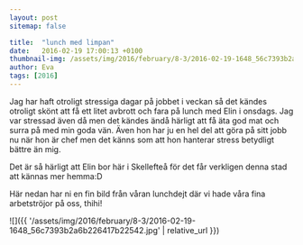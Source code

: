 ```yaml
---
layout: post
sitemap: false

title:  "lunch med limpan"
date:   2016-02-19 17:00:13 +0100
thumbnail-img: /assets/img/2016/february/8-3/2016-02-19-1648_56c7393b2a6b226417b22542.jpg
author: Eva
tags: [2016]
---
```


Jag har haft otroligt stressiga dagar på jobbet i veckan så det kändes otroligt skönt att få ett litet avbrott och fara på lunch med Elin i onsdags. Jag var stressad även då men det kändes ändå härligt att få äta god mat och surra på med min goda vän. Även hon har ju en hel del att göra på sitt jobb nu när hon är chef men det känns som att hon hanterar stress betydligt bättre än mig. 

Det är så härligt att Elin bor här i Skellefteå för det får verkligen denna stad att kännas mer hemma:D




Här nedan har ni en fin bild från våran lunchdejt där vi hade våra fina arbetströjor på oss, thihi!

![]({{ '/assets/img/2016/february/8-3/2016-02-19-1648_56c7393b2a6b226417b22542.jpg'  | relative_url }})

